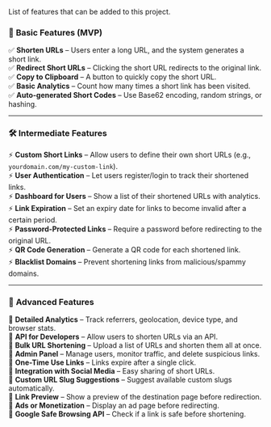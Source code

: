 List of features that can be added to this project.


### 🔹 **Basic Features (MVP)**
✅ **Shorten URLs** – Users enter a long URL, and the system generates a short link.  
✅ **Redirect Short URLs** – Clicking the short URL redirects to the original link.  
✅ **Copy to Clipboard** – A button to quickly copy the short URL.  
✅ **Basic Analytics** – Count how many times a short link has been visited.  
✅ **Auto-generated Short Codes** – Use Base62 encoding, random strings, or hashing.  

---

### 🛠️ **Intermediate Features**
⚡ **Custom Short Links** – Allow users to define their own short URLs (e.g., `yourdomain.com/my-custom-link`).  
⚡ **User Authentication** – Let users register/login to track their shortened links.  
⚡ **Dashboard for Users** – Show a list of their shortened URLs with analytics.  
⚡ **Link Expiration** – Set an expiry date for links to become invalid after a certain period.  
⚡ **Password-Protected Links** – Require a password before redirecting to the original URL.  
⚡ **QR Code Generation** – Generate a QR code for each shortened link.  
⚡ **Blacklist Domains** – Prevent shortening links from malicious/spammy domains.  

---

### 🚀 **Advanced Features**
🔹 **Detailed Analytics** – Track referrers, geolocation, device type, and browser stats.  
🔹 **API for Developers** – Allow users to shorten URLs via an API.  
🔹 **Bulk URL Shortening** – Upload a list of URLs and shorten them all at once.  
🔹 **Admin Panel** – Manage users, monitor traffic, and delete suspicious links.  
🔹 **One-Time Use Links** – Links expire after a single click.  
🔹 **Integration with Social Media** – Easy sharing of short URLs.  
🔹 **Custom URL Slug Suggestions** – Suggest available custom slugs automatically.  
🔹 **Link Preview** – Show a preview of the destination page before redirection.  
🔹 **Ads or Monetization** – Display an ad page before redirecting.  
🔹 **Google Safe Browsing API** – Check if a link is safe before shortening.  
